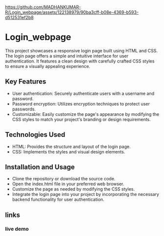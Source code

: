 
https://github.com/MADHANKUMAR-R/Login_webpage/assets/122138979/90ba3cff-b08e-4369-b593-d512531ef2b8

# Login_webpage
This project showcases a responsive login page built using HTML and CSS. The login page offers a simple and intuitive interface for user authentication. It features a clean design with carefully crafted CSS styles to ensure a visually appealing experience.
## Key Features
- User authentication: Securely authenticate users with a username and password.
- Password encryption: Utilizes encryption techniques to protect user passwords.
- Customizable: Easily customize the page's appearance by modifying the CSS styles to match your project's branding or design requirements.
## Technologies Used
- HTML: Provides the structure and layout of the login page.
- CSS: Implements the styles and visual design elements.
## Installation and Usage
- Clone the repository or download the source code.
- Open the index.html file in your preferred web browser.
- Customize the page as needed by modifying the CSS styles.
- Integrate the login page into your project by incorporating the necessary backend functionality for user authentication.
## links
### live demo



